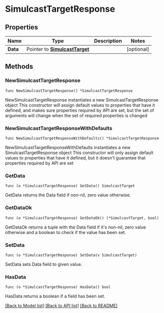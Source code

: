# SimulcastTargetResponse

## Properties

Name | Type | Description | Notes
------------ | ------------- | ------------- | -------------
**Data** | Pointer to [**SimulcastTarget**](SimulcastTarget.md) |  | [optional] 

## Methods

### NewSimulcastTargetResponse

`func NewSimulcastTargetResponse() *SimulcastTargetResponse`

NewSimulcastTargetResponse instantiates a new SimulcastTargetResponse object
This constructor will assign default values to properties that have it defined,
and makes sure properties required by API are set, but the set of arguments
will change when the set of required properties is changed

### NewSimulcastTargetResponseWithDefaults

`func NewSimulcastTargetResponseWithDefaults() *SimulcastTargetResponse`

NewSimulcastTargetResponseWithDefaults instantiates a new SimulcastTargetResponse object
This constructor will only assign default values to properties that have it defined,
but it doesn't guarantee that properties required by API are set

### GetData

`func (o *SimulcastTargetResponse) GetData() SimulcastTarget`

GetData returns the Data field if non-nil, zero value otherwise.

### GetDataOk

`func (o *SimulcastTargetResponse) GetDataOk() (*SimulcastTarget, bool)`

GetDataOk returns a tuple with the Data field if it's non-nil, zero value otherwise
and a boolean to check if the value has been set.

### SetData

`func (o *SimulcastTargetResponse) SetData(v SimulcastTarget)`

SetData sets Data field to given value.

### HasData

`func (o *SimulcastTargetResponse) HasData() bool`

HasData returns a boolean if a field has been set.


[[Back to Model list]](../README.md#documentation-for-models) [[Back to API list]](../README.md#documentation-for-api-endpoints) [[Back to README]](../README.md)


